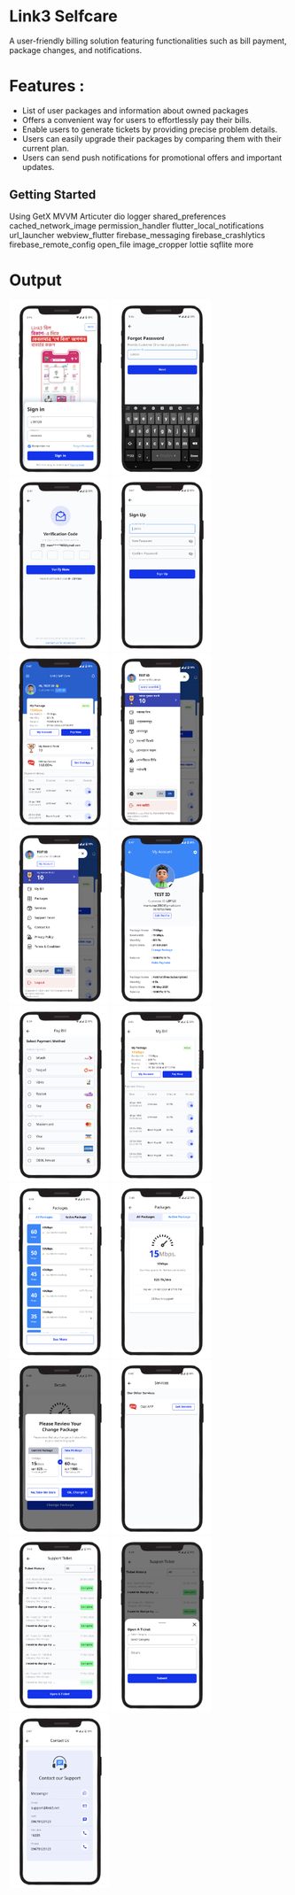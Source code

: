 # Link3 Selfcare

A user-friendly billing solution featuring functionalities such as bill payment, package changes, and notifications.


# Features : 
- List of user packages and information about owned packages
- Offers a convenient way for users to effortlessly pay their bills.
- Enable users to generate tickets by providing precise problem details.
- Users can easily upgrade their packages by comparing them with their current plan.
- Users can send push notifications for promotional offers and important updates.

## Getting Started

Using GetX
MVVM Articuter
dio
logger
shared_preferences
cached_network_image
permission_handler
flutter_local_notifications
url_launcher
webview_flutter
firebase_messaging
firebase_crashlytics
firebase_remote_config
open_file
image_cropper
lottie
sqflite
more

# Output

<p float="left">
<img src="https://github.com/inzamam-nur/images-apps/blob/main/selfcare%20image/Group%201413377570.png" width="180">
<img src="https://github.com/inzamam-nur/images-apps/blob/main/selfcare%20image/Group%201413377563.png" width="180">
<img src="https://github.com/inzamam-nur/images-apps/blob/main/selfcare%20image/Group%201413377566.png" width="180">
<img src="https://github.com/inzamam-nur/images-apps/blob/main/selfcare%20image/Group%201413377575.png" width="180">
<img src="https://github.com/inzamam-nur/images-apps/blob/main/selfcare%20image/Group%201413377564.png" width="180">
<img src="https://github.com/inzamam-nur/images-apps/blob/main/selfcare%20image/Group%201413377561.png" width="180">
<img src="https://github.com/inzamam-nur/images-apps/blob/main/selfcare%20image/Group%201413377562.png" width="180">
<img src="https://github.com/inzamam-nur/images-apps/blob/main/selfcare%20image/Group%201413377569.png" width="180">
<img src="https://github.com/inzamam-nur/images-apps/blob/main/selfcare%20image/Group%201413377572.png" width="180">
<img src="https://github.com/inzamam-nur/images-apps/blob/main/selfcare%20image/Group%201413377568.png" width="180">
<img src="https://github.com/inzamam-nur/images-apps/blob/main/selfcare%20image/Group%201413377571.png" width="180">
<img src="https://github.com/inzamam-nur/images-apps/blob/main/selfcare%20image/Group%201413377558.png" width="180">
<img src="https://github.com/inzamam-nur/images-apps/blob/main/selfcare%20image/Group%201413377565.png" width="180">
<img src="https://github.com/inzamam-nur/images-apps/blob/main/selfcare%20image/Group%201413377574.png" width="180">
<img src="https://github.com/inzamam-nur/images-apps/blob/main/selfcare%20image/Group%201413377576.png" width="180">
<img src="https://github.com/inzamam-nur/images-apps/blob/main/selfcare%20image/Group%201413377567.png" width="180">
<img src="https://github.com/inzamam-nur/images-apps/blob/main/selfcare%20image/Group%201413377559.png" width="180">

</p>





